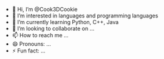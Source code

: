 - 👋 Hi, I’m @Cook3DCookie
- 👀 I’m interested in languages and programming languages
- 🌱 I’m currently learning Python, C++, Java
- 💞️ I’m looking to collaborate on ...
- 📫 How to reach me ...
- 😄 Pronouns: ...
- ⚡ Fun fact: ...

<!---
Cook3DCookie/Cook3DCookie is a ✨ special ✨ repository because its `README.md` (this file) appears on your GitHub profile.
You can click the Preview link to take a look at your changes.
--->
